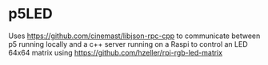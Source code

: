 # p5LED


Uses https://github.com/cinemast/libjson-rpc-cpp to communicate between p5 running locally and a c++ server running on a Raspi to control an LED 64x64 matrix using https://github.com/hzeller/rpi-rgb-led-matrix


